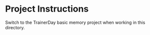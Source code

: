 # Project Instructions

Switch to the TrainerDay basic memory project when working in this directory.
